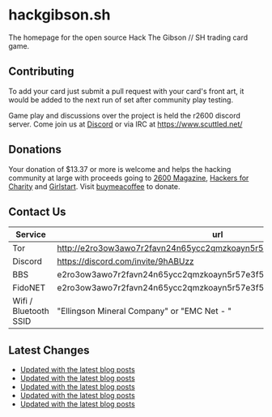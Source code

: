 # hackgibson.sh
The homepage for the open source Hack The Gibson // SH trading card game.


## Contributing

To add your card just submit a pull request with your card's front art, it would be added to the next run of set after community play testing.

Game play and discussions over the project is held the r2600 discord server. Come join us at [Discord](https://discord.com/invite/9hABUzz) or via IRC at https://www.scuttled.net/


## Donations

Your donation of $13.37 or more is welcome and helps the hacking community at large with proceeds going to [2600 Magazine](https://2600.com/), [Hackers for Charity](https://hackersforcharity.org) and [Girlstart](https://girlstart.org).  Visit [buymeacoffee](https://www.buymeacoffee.com/hackgibson.sh) to donate.


## Contact Us

Service | url
-|-
Tor | http://e2ro3ow3awo7r2favn24n65ycc2qmzkoayn5r57e3f56nvjwdcgg32ad.onion
Discord | https://discord.com/invite/9hABUzz
BBS | e2ro3ow3awo7r2favn24n65ycc2qmzkoayn5r57e3f56nvjwdcgg32ad.onion:23
FidoNET | e2ro3ow3awo7r2favn24n65ycc2qmzkoayn5r57e3f56nvjwdcgg32ad.onion:24554
Wifi / Bluetooth SSID | "Ellingson Mineral Company" or "EMC Net - <fidonet address>"

## Latest Changes
<!-- BLOG-POST-LIST:START -->
- [Updated with the latest blog posts](https://github.com/DFW2600/hackgibson.sh/commit/fe3e1fd2d6699f69ac7f84fcc255599c09a58db6)
- [Updated with the latest blog posts](https://github.com/DFW2600/hackgibson.sh/commit/f0b8b72d381fe70180a2423211ea4da011edee14)
- [Updated with the latest blog posts](https://github.com/DFW2600/hackgibson.sh/commit/36fffcdbd844872bd63d20c02bce26e3299073eb)
- [Updated with the latest blog posts](https://github.com/DFW2600/hackgibson.sh/commit/4e9c84f4ed1fedc44256c4421722b144f429a62c)
- [Updated with the latest blog posts](https://github.com/DFW2600/hackgibson.sh/commit/312d6e673ec9f614f01a2ea554e6d8bb54720cb8)
<!-- BLOG-POST-LIST:END -->
